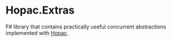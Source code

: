 # Hopac.Extras

F# library that contains practically useful concurrent abstractions implemented with [Hopac](https://github.com/Hopac/Hopac).
